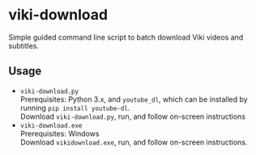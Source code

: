 # viki-download

Simple guided command line script to batch download Viki videos and subtitles.

## Usage

- ```viki-download.py```  
Prerequisites: Python 3.x, and ```youtube_dl```, which can be installed by running ```pip install youtube-dl```.  
Download ```viki-download.py```, run, and follow on-screen instructions  
- ```viki-download.exe```  
Prerequisites: Windows  
Download ```vikidownload.exe```, run, and follow on-screen instructions.  

